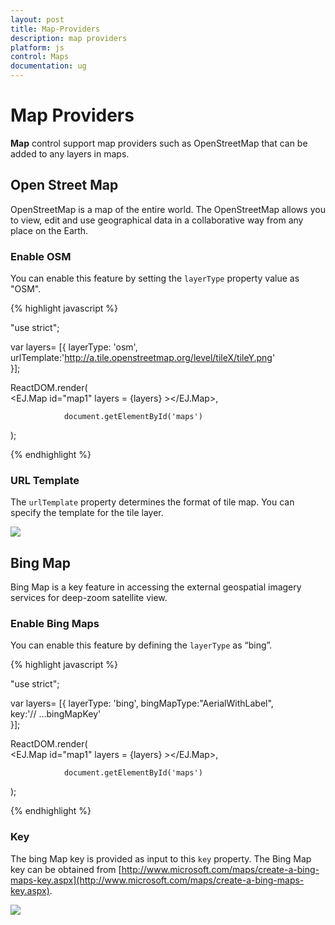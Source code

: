 ```yaml
---
layout: post
title: Map-Providers
description: map providers
platform: js
control: Maps
documentation: ug
---
```


# Map Providers

**Map** control support map providers such as OpenStreetMap that can be added to any layers in maps.

## Open Street Map

OpenStreetMap is a map of the entire world. The OpenStreetMap allows you to view, edit and use geographical data in a collaborative way from any place on the Earth.

### Enable OSM

You can enable this feature by setting the `layerType` property value as "OSM".

{% highlight javascript %}

"use strict";

 var layers= [{
                layerType: 'osm',
                urlTemplate:'http://a.tile.openstreetmap.org/level/tileX/tileY.png'              
}]; 
            
        
 
ReactDOM.render(                  
                <EJ.Map id="map1" layers = {layers} ></EJ.Map>,
                    
                document.getElementById('maps')
);


{% endhighlight %}

### URL Template

The `urlTemplate` property determines the format of tile map. You can specify the template for the tile layer. 

![](/js/Maps/Map-Providers_images/Map-Providers_img1.png)

## Bing Map

Bing Map is a key feature in accessing the external geospatial imagery services for deep-zoom satellite view. 

### Enable Bing Maps

You can enable this feature by defining the `layerType` as “bing”.

{% highlight javascript %}

"use strict";

 var layers= [{
                layerType: 'bing',
                bingMapType:"AerialWithLabel",   
                key:'// …bingMapKey'             
}]; 
            
        
 
ReactDOM.render(                  
                <EJ.Map id="map1" layers = {layers} ></EJ.Map>,
                    
                document.getElementById('maps')
);



{% endhighlight %}

### Key

The bing Map key is provided as input to this `key` property. The Bing Map key can be obtained from [http://www.microsoft.com/maps/create-a-bing-maps-key.aspx](http://www.microsoft.com/maps/create-a-bing-maps-key.aspx).

![](/js/Maps/Map-Providers_images/Map-Providers_img2.png)


